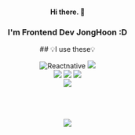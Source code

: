 <div align=center>

#### Hi there. 👋

### I'm Frontend Dev JongHoon :D
<div>
## 💡I use these💡

![Reactnative](https://img.shields.io/badge/Reactnative-61DAFB.svg?&style=for-the-badge&logo=React&logoColor=FFFFFF)
    <img src="https://img.shields.io/badge/react-3776AB?style=for-the-badge&logo=react&logoColor=white"> 
<br/>
   <img src="https://img.shields.io/badge/html5-E34F26?style=for-the-badge&logo=html5&logoColor=white"> 
  <img src="https://img.shields.io/badge/css-1572B6?style=for-the-badge&logo=css3&logoColor=white"> 
  <img src="https://img.shields.io/badge/javascript-F7DF1E?style=for-the-badge&logo=javascript&logoColor=black"> 
  <br/>
    <img src="https://img.shields.io/badge/github-181717?style=for-the-badge&logo=github&logoColor=white">
    </div>
    <br/>
        <br/>
            <br/>
<a href="https://hits.seeyoufarm.com"><img src="https://hits.seeyoufarm.com/api/count/incr/badge.svg?url=https%3A%2F%2Fgithub.com%2FJongHoonC%2Fhit-counter&count_bg=%237E9AEB&title_bg=%23A4A4A4&icon=&icon_color=%23292525&title=hits&edge_flat=false"/></a>
</div>

